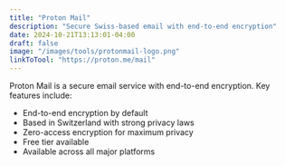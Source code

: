 ```yaml
---
title: "Proton Mail"
description: "Secure Swiss-based email with end-to-end encryption"
date: 2024-10-21T13:13:01-04:00
draft: false
image: "/images/tools/protonmail-logo.png"
linkToTool: "https://proton.me/mail"
---
```


Proton Mail is a secure email service with end-to-end encryption. Key features include:
- End-to-end encryption by default
- Based in Switzerland with strong privacy laws
- Zero-access encryption for maximum privacy
- Free tier available
- Available across all major platforms
